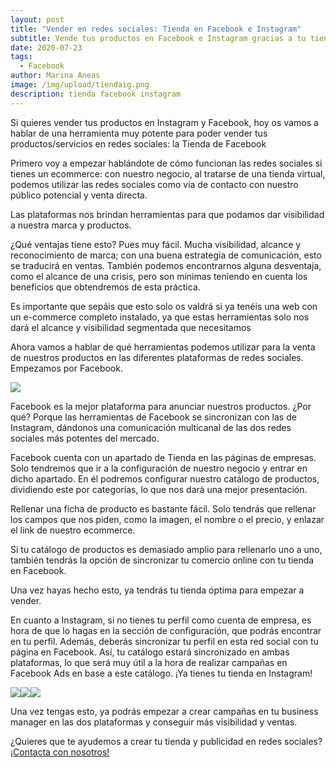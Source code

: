```yaml
---
layout: post
title: "Vender en redes sociales: Tienda en Facebook e Instagram"
subtitle: Vende tus productos en Facebook e Instagram gracias a tu tienda online
date: 2020-07-23
tags:
  - Facebook
author: Marina Aneas
image: /img/upload/tiendaig.png
description: tienda facebook instagram
---
```

Si quieres vender tus productos en Instagram y Facebook, hoy os vamos a hablar de una herramienta muy potente para poder vender tus productos/servicios en redes sociales: la Tienda de Facebook

Primero voy a empezar hablándote de cómo funcionan las redes sociales si tienes un ecommerce: con nuestro negocio, al tratarse de una tienda virtual, podemos utilizar las redes sociales como vía de contacto con nuestro público potencial y venta directa.

Las plataformas nos brindan herramientas para que podamos dar visibilidad a nuestra marca y productos.

¿Qué ventajas tiene esto? Pues muy fácil. Mucha visibilidad, alcance y reconocimiento de marca; con una buena estrategia de comunicación, esto se traducirá en ventas. También podemos encontrarnos alguna desventaja, como el alcance de una crisis, pero son mínimas teniendo en cuenta los beneficios que obtendremos de esta práctica.

Es importante que sepáis que esto solo os valdrá si ya tenéis una web con un e-commerce completo instalado, ya que estas herramientas solo nos dará el alcance y visibilidad segmentada que necesitamos

Ahora vamos a hablar de qué herramientas podemos utilizar para la venta de nuestros productos en las diferentes plataformas de redes sociales. Empezamos por Facebook.

[![](/img/upload/vender-redes-sociales-1.png)](/img/upload/vender-redes-sociales-1.png)

Facebook es la mejor plataforma para anunciar nuestros productos. ¿Por qué? Porque las herramientas de Facebook se sincronizan con las de Instagram, dándonos una comunicación multicanal de las dos redes sociales más potentes del mercado.

Facebook cuenta con un apartado de Tienda en las páginas de empresas. Solo tendremos que ir a la configuración de nuestro negocio y entrar en dicho apartado. En él podremos configurar nuestro catálogo de productos, dividiendo este por categorías, lo que nos dará una mejor presentación.

Rellenar una ficha de producto es bastante fácil. Solo tendrás que rellenar los campos que nos piden, como la imagen, el nombre o el precio, y enlazar el link de nuestro ecommerce.

Si tu catálogo de productos es demasiado amplio para rellenarlo uno a uno, también tendrás la opción de sincronizar tu comercio online con tu tienda en Facebook.

Una vez hayas hecho esto, ya tendrás tu tienda óptima para empezar a vender.

En cuanto a Instagram, si no tienes tu perfil como cuenta de empresa, es hora de que lo hagas en la sección de configuración, que podrás encontrar en tu perfil. Además, deberás sincronizar tu perfil en esta red social con tu página en Facebook. Así, tu catálogo estará sincronizado en ambas plataformas, lo que será muy útil a la hora de realizar campañas en Facebook Ads en base a este catálogo. ¡Ya tienes tu tienda en Instagram!

[![](/img/upload/vender-redes-sociales-2.jpeg)](/img/upload/vender-redes-sociales-2.jpeg)[![](/img/upload/vender-redes-sociales-3.png)](/img/upload/vender-redes-sociales-3.png)[![](/img/upload/vender-redes-sociales-4.png)](/img/upload/vender-redes-sociales-4.png)

Una vez tengas esto, ya podrás empezar a crear campañas en tu business manager en las dos plataformas y conseguir más visibilidad y ventas.

¿Quieres que te ayudemos a crear tu tienda y publicidad en redes sociales? [¡Contacta con nosotros!](https://supertu.es/contact)
